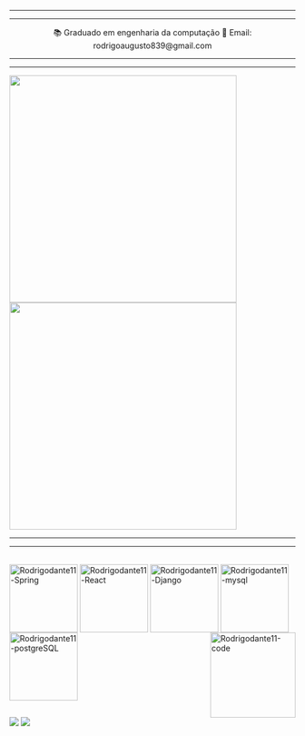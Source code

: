 
<!-- 
<h1 align="center">
  <a href="https://git.io/typing-svg">
    <img src="https://readme-typing-svg.herokuapp.com/?lines=Ola,+Visitante!+👋;__Eu+Sou+Rodrigo+Augusto....;Seja+Bem+vindo+Ao+meu+Repositorio!&center=true&size=30">
  </a>
</h1>
</div
-->
 
<hr>
<hr>
<div align="center">
<!--  - 💻  -->
  📚 Graduado em engenharia da computação
  📧 Email: rodrigoaugusto839@gmail.com
</div>
<hr>
<hr>

  <img width="400px" src="http://github-profile-summary-cards.vercel.app/api/cards/repos-per-language?username=rodrigodante11&theme=transparent" /></td>
  <img width="400px" src="https://github-readme-stats.vercel.app/api?username=rodrigodante11&show_icons=true&theme=transparent" /></td>
<!--   <img width="400px" src="https://github-readme-stats.vercel.app/api/top-langs/?username=rodrigodante11&show_icons=true&theme=blue-green&layout=compact" /></td>
  <img width="400px" src="https://github-readme-stats.vercel.app/api/top-langs/?username=rodrigodante11&hide_progress=true&theme=blue-green&layout=compact" /></td>
  <img width="400px" src="http://github-profile-summary-cards.vercel.app/api/cards/profile-details?username=rodrigodante11&theme=dark" /></td> -->


<hr>
<hr>
<!-- 
 <div>
   <a href="https://github.com/Rodrigodante11">
   <img height="160em" src="https://github-readme-stats.vercel.app/api/top-langs/?username=Rodrigodante11&layout=compact&langs_count=7&theme=dracula"/>
 </div> -->
  
  <div style="display: inline_block"><br>
   <img align="center" alt="Rodrigodante11-Spring" height="120" width="120" src="https://cdn.jsdelivr.net/gh/devicons/devicon/icons/spring/spring-original-wordmark.svg">
   <img align="center" alt="Rodrigodante11-React" height="120" width="120" src="https://cdn.jsdelivr.net/gh/devicons/devicon/icons/react/react-original-wordmark.svg">
   <img align="center" alt="Rodrigodante11-Django" height="120" width="120" src="https://cdn.jsdelivr.net/gh/devicons/devicon/icons/django/django-plain-wordmark.svg">
   <img align="center" alt="Rodrigodante11-mysql" height="120" width="120" src="https://cdn.jsdelivr.net/gh/devicons/devicon/icons/mysql/mysql-original-wordmark.svg">
   <img align="center" alt="Rodrigodante11-postgreSQL" height="120" width="120" src="https://cdn.jsdelivr.net/gh/devicons/devicon/icons/postgresql/postgresql-original-wordmark.svg">
   
<!--    <img src="https://github-readme-streak-stats.herokuapp.com/?user=Rodrigodante11"/> -->
<!--    <img align="center" alt="Rodrigodante11-HTML" height="60" width="75" src="https://raw.githubusercontent.com/devicons/devicon/master/icons/html5/html5-original.svg">
   <img align="center" alt="Rodrigodante11-CSS" height="60" width="75" src="https://raw.githubusercontent.com/devicons/devicon/master/icons/css3/css3-original.svg">
   <img align="center" alt="Rodrigodante11-CSS" height="60" width="75" src="https://cdn.jsdelivr.net/gh/devicons/devicon/icons/mysql/mysql-original-wordmark.svg">
   <img align="center" alt="Rodrigodante11-CSS" height="60" width="75" src="https://cdn.jsdelivr.net/gh/devicons/devicon/icons/sqlite/sqlite-original.svg">
   <img align="center" alt="Rodrigodante11-CSS" height="60" width="75" src="https://cdn.jsdelivr.net/gh/devicons/devicon/icons/flutter/flutter-original.svg">
   <img align="center" alt="Rodrigodante11-CSS" height="80" width="95" src="https://cdn.jsdelivr.net/gh/devicons/devicon/icons/nodejs/nodejs-original-wordmark.svg"> -->
   
  <img align="right" alt="Rodrigodante11-code" height="150" width="150" src="https://media.giphy.com/media/VTtANKl0beDFQRLDTh/giphy.gif">
 </div>
 
   
  ## 
 
  <div> 
  <a href = "mailto:rodrigoaugusto839@gmail.com"><img src="https://img.shields.io/badge/-Gmail-%23333?style=for-the-badge&logo=gmail&logoColor=white" target="_blank"></a>
  <a href="https://www.linkedin.com/in/rodrigo-augusto-285691204/" target="_blank"><img src="https://img.shields.io/badge/-LinkedIn-%230077B5?style=for-the-badge&logo=linkedin&logoColor=white" target="_blank"></a>  
